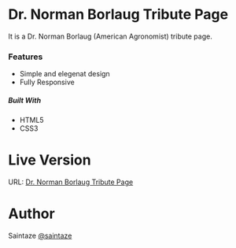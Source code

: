 # Dr. Norman Borlaug Tribute Page
It is a Dr. Norman Borlaug (American Agronomist) tribute page.

### Features
+ Simple and elegenat design
+ Fully Responsive

##### Built With
+ HTML5
+ CSS3

# Live Version

URL: [Dr. Norman Borlaug Tribute Page](https://saintaze.github.io/Newsweek-Clone/)

# Author
Saintaze [@saintaze](https://github.com/saintaze/)
